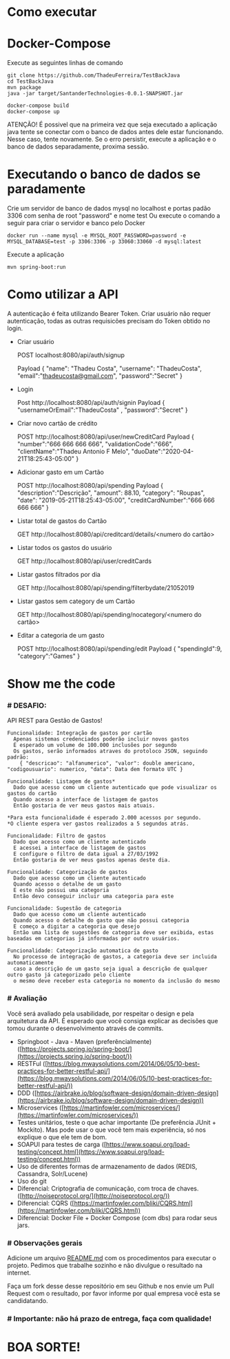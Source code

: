 # Como executar

# Docker-Compose

Execute as seguintes linhas de comando

    git clone https://github.com/ThadeuFerreira/TestBackJava
    cd TestBackJava
    mvn package
    java -jar target/SantanderTechnologies-0.0.1-SNAPSHOT.jar
    
    docker-compose build
    docker-compose up
    
ATENÇÃO!
É possivel que na primeira vez que seja executado a aplicação java tente se conectar com o banco de dados antes dele estar funcionando.
Nesse caso, tente novamente. Se o erro persistir, execute a aplicação e o banco de dados separadamente, proxima sessão.

# Executando o banco de dados se paradamente

Crie um servidor de banco de dados mysql no localhost e portas padão 3306 com senha de root "password" e nome test
Ou execute o comando a seguir para criar o servidor e banco pelo Docker

    docker run --name mysql -e MYSQL_ROOT_PASSWORD=password -e MYSQL_DATABASE=test -p 3306:3306 -p 33060:33060 -d mysql:latest

Execute a aplicação

    mvn spring-boot:run

# Como utilizar a API

A autenticação é feita utilizando Bearer Token. Criar usuário não requer autenticação, todas as outras requisicões precisam do Token obtido no login.

- Criar usuário
    

     POST localhost:8080/api/auth/signup
     
     Payload
     {
        "name": "Thadeu Costa",
        "username": "ThadeuCosta",
        "email":"thadeucosta@gmail.com",
        "password":"Secret"
    }
    
- Login



    Post http://localhost:8080/api/auth/signin
    Payload
    {
                "usernameOrEmail":"ThadeuCosta" ,
                "password":"Secret"
    }
    
- Criar novo cartão de crédito


    POST http://localhost:8080/api/user/newCreditCard
    Payload
    {  
        "number":"666 666 666 666",
        "validationCode":"666",
        "clientName":"Thadeu Antonio F Melo",
        "duoDate":"2020-04-21T18:25:43-05:00"
    }
    
- Adicionar gasto em um Cartão


    POST http://localhost:8080/api/spending
    Payload
    {
        "description":"Descrição",
        "amount": 88.10,
        "category": "Roupas",
        "date": "2019-05-21T18:25:43-05:00",
        "creditCardNumber":"666 666 666 666"
    }

    
- Listar total de gastos do Cartão


    GET http://localhost:8080/api/creditcard/details/<numero do cartão>
    
- Listar todos os gastos do usuário

   
    GET http://localhost:8080/api/user/creditCards

- Listar gastos filtrados por dia


    GET http://localhost:8080/api/spending/filterbydate/21052019
    
 - Listar gastos sem category de um Cartão
 

    GET http://localhost:8080/api/spending/nocategory/<numero do cartão>
    
- Editar a categoria de um gasto
     

    POST http://localhost:8080/api/spending/edit
    Payload
    {
	    "spendingId":9,
	    "category":"Games"
    }
    
    

# Show me the code

### # DESAFIO:

API REST para Gestão de Gastos!

```
Funcionalidade: Integração de gastos por cartão
  Apenas sistemas credenciados poderão incluir novos gastos
  É esperado um volume de 100.000 inclusões por segundo
  Os gastos, serão informados atraves do protoloco JSON, seguindo padrão:
    { "descricao": "alfanumerico", "valor": double americano, "codigousuario": numerico, "data": Data dem formato UTC }
```
```
Funcionalidade: Listagem de gastos*
  Dado que acesso como um cliente autenticado que pode visualizar os gastos do cartão
  Quando acesso a interface de listagem de gastos
  Então gostaria de ver meus gastos mais atuais.
 
*Para esta funcionalidade é esperado 2.000 acessos por segundo.
*O cliente espera ver gastos realizados a 5 segundos atrás.
```
```
Funcionalidade: Filtro de gastos
  Dado que acesso como um cliente autenticado
  E acessei a interface de listagem de gastos
  E configure o filtro de data igual a 27/03/1992
  Então gostaria de ver meus gastos apenas deste dia.
```
```
Funcionalidade: Categorização de gastos
  Dado que acesso como um cliente autenticado
  Quando acesso o detalhe de um gasto
  E este não possui uma categoria
  Então devo conseguir incluir uma categoria para este
```
```
Funcionalidade: Sugestão de categoria
  Dado que acesso como um cliente autenticado
  Quando acesso o detalhe do gasto que não possui categoria
  E começo a digitar a categoria que desejo
  Então uma lista de sugestões de categoria deve ser exibida, estas baseadas em categorias já informadas por outro usuários.
```
```
Funcionalidade: Categorização automatica de gasto
  No processo de integração de gastos, a categoria deve ser incluida automaticamente 
  caso a descrição de um gasto seja igual a descrição de qualquer outro gasto já categorizado pelo cliente
  o mesmo deve receber esta categoria no momento da inclusão do mesmo
```
### # Avaliação

Você será avaliado pela usabilidade, por respeitar o design e pela arquitetura da API. 
É esperado que você consiga explicar as decisões que tomou durante o desenvolvimento através de commits.

* Springboot - Java - Maven (preferêncialmente) ([https://projects.spring.io/spring-boot/](https://projects.spring.io/spring-boot/))
* RESTFul ([https://blog.mwaysolutions.com/2014/06/05/10-best-practices-for-better-restful-api/](https://blog.mwaysolutions.com/2014/06/05/10-best-practices-for-better-restful-api/))
* DDD ([https://airbrake.io/blog/software-design/domain-driven-design](https://airbrake.io/blog/software-design/domain-driven-design))
* Microservices ([https://martinfowler.com/microservices/](https://martinfowler.com/microservices/))
* Testes unitários, teste o que achar importante (De preferência JUnit + Mockito). Mas pode usar o que você tem mais experiência, só nos explique o que ele tem de bom.
* SOAPUI para testes de carga ([https://www.soapui.org/load-testing/concept.html](https://www.soapui.org/load-testing/concept.html))
* Uso de diferentes formas de armazenamento de dados (REDIS, Cassandra, Solr/Lucene)
* Uso do git
* Diferencial: Criptografia de comunicação, com troca de chaves. ([http://noiseprotocol.org/](http://noiseprotocol.org/))
* Diferencial: CQRS ([https://martinfowler.com/bliki/CQRS.html](https://martinfowler.com/bliki/CQRS.html)) 
* Diferencial: Docker File + Docker Compose (com dbs) para rodar seus jars.

### # Observações gerais

Adicione um arquivo [README.md](http://README.md) com os procedimentos para executar o projeto.
Pedimos que trabalhe sozinho e não divulgue o resultado na internet.

Faça um fork desse desse repositório em seu Github e nos envie um Pull Request com o resultado, por favor informe por qual empresa você esta se candidatando.

### # Importante: não há prazo de entrega, faça com qualidade!

# BOA SORTE!
